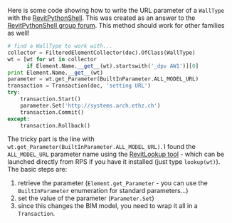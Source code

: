 Here is some code showing how to write the URL parameter of a `WallType` with the [RevitPythonShell](https://github.com/architecture-building-systems/revitpythonshell). This was created as an answer to the [RevitPythonShell group forum](https://groups.google.com/forum/#!forum/revitpythonshell). This method should work for other families as well!

```python
# find a WallType to work with...
collector = FilteredElementCollector(doc).OfClass(WallType)
wt = [wt for wt in collector 
      if Element.Name.__get__(wt).startswith('_dpv AW1')][0]
print Element.Name.__get__(wt)
parameter = wt.get_Parameter(BuiltInParameter.ALL_MODEL_URL)
transaction = Transaction(doc, 'setting URL')
try: 
    transaction.Start() 
    parameter.Set('http://systems.arch.ethz.ch')
    transaction.Commit()
except: 
    transaction.Rollback()
```

The tricky part is the line with `wt.get_Parameter(BuiltInParameter.ALL_MODEL_URL)`. I found the `ALL_MODEL_URL` parameter name using the [RevitLookup tool](https://github.com/jeremytammik/RevitLookup) - which can be launched directly from RPS if you have it installed (just type `lookup(wt)`). The basic steps are:

1. retrieve the parameter (`Element.get_Parameter` - you can use the `BuiltInParameter` enumeration for standard parameters...)
2. set the value of the parameter (`Parameter.Set`)
3. since this changes the BIM model, you need to wrap it all in a `Transaction`.